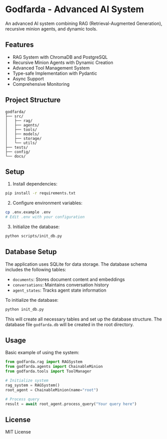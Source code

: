 # Godfarda - Advanced AI System

An advanced AI system combining RAG (Retrieval-Augmented Generation), recursive minion agents, and dynamic tools.

## Features

- RAG System with ChromaDB and PostgreSQL
- Recursive Minion Agents with Dynamic Creation
- Advanced Tool Management System
- Type-safe Implementation with Pydantic
- Async Support
- Comprehensive Monitoring

## Project Structure

```
godfarda/
├── src/
│   ├── rag/
│   ├── agents/
│   ├── tools/
│   ├── models/
│   ├── storage/
│   └── utils/
├── tests/
├── config/
└── docs/
```

## Setup

1. Install dependencies:
```bash
pip install -r requirements.txt
```

2. Configure environment variables:
```bash
cp .env.example .env
# Edit .env with your configuration
```

3. Initialize the database:
```bash
python scripts/init_db.py
```

## Database Setup

The application uses SQLite for data storage. The database schema includes the following tables:
- `documents`: Stores document content and embeddings
- `conversations`: Maintains conversation history
- `agent_states`: Tracks agent state information

To initialize the database:
```bash
python init_db.py
```

This will create all necessary tables and set up the database structure. The database file `godfarda.db` will be created in the root directory.

## Usage

Basic example of using the system:

```python
from godfarda.rag import RAGSystem
from godfarda.agents import ChainableMinion
from godfarda.tools import ToolManager

# Initialize system
rag_system = RAGSystem()
root_agent = ChainableMinion(name="root")

# Process query
result = await root_agent.process_query("Your query here")
```

## License

MIT License
